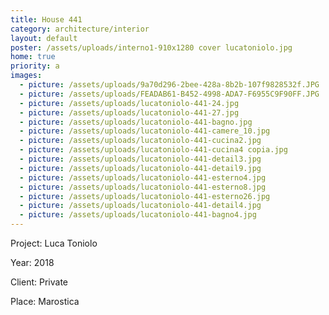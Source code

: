 ```yaml
---
title: House 441
category: architecture/interior
layout: default
poster: /assets/uploads/interno1-910x1280 cover lucatoniolo.jpg
home: true
priority: a
images:
  - picture: /assets/uploads/9a70d296-2bee-428a-8b2b-107f9828532f.JPG
  - picture: /assets/uploads/FEADAB61-B452-4998-ADA7-F6955C9F90FF.JPG
  - picture: /assets/uploads/lucatoniolo-441-24.jpg
  - picture: /assets/uploads/lucatoniolo-441-27.jpg
  - picture: /assets/uploads/lucatoniolo-441-bagno.jpg
  - picture: /assets/uploads/lucatoniolo-441-camere_10.jpg
  - picture: /assets/uploads/lucatoniolo-441-cucina2.jpg
  - picture: /assets/uploads/lucatoniolo-441-cucina4 copia.jpg
  - picture: /assets/uploads/lucatoniolo-441-detail3.jpg
  - picture: /assets/uploads/lucatoniolo-441-detail9.jpg
  - picture: /assets/uploads/lucatoniolo-441-esterno4.jpg
  - picture: /assets/uploads/lucatoniolo-441-esterno8.jpg
  - picture: /assets/uploads/lucatoniolo-441-esterno26.jpg
  - picture: /assets/uploads/lucatoniolo-441-detail4.jpg
  - picture: /assets/uploads/lucatoniolo-441-bagno4.jpg
---
```

Project: Luca Toniolo

Year: 2018

Client: Private

Place: Marostica



